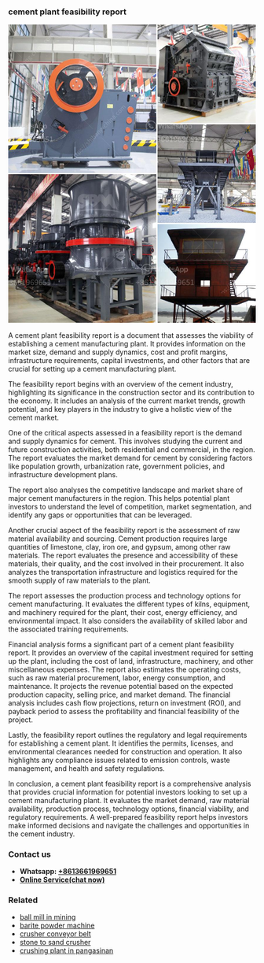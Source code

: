 <h3>cement plant feasibility report</h3><img src='1708589259.jpg' alt=''><p>A cement plant feasibility report is a document that assesses the viability of establishing a cement manufacturing plant. It provides information on the market size, demand and supply dynamics, cost and profit margins, infrastructure requirements, capital investments, and other factors that are crucial for setting up a cement manufacturing plant.</p><p>The feasibility report begins with an overview of the cement industry, highlighting its significance in the construction sector and its contribution to the economy. It includes an analysis of the current market trends, growth potential, and key players in the industry to give a holistic view of the cement market.</p><p>One of the critical aspects assessed in a feasibility report is the demand and supply dynamics for cement. This involves studying the current and future construction activities, both residential and commercial, in the region. The report evaluates the market demand for cement by considering factors like population growth, urbanization rate, government policies, and infrastructure development plans.</p><p>The report also analyses the competitive landscape and market share of major cement manufacturers in the region. This helps potential plant investors to understand the level of competition, market segmentation, and identify any gaps or opportunities that can be leveraged.</p><p>Another crucial aspect of the feasibility report is the assessment of raw material availability and sourcing. Cement production requires large quantities of limestone, clay, iron ore, and gypsum, among other raw materials. The report evaluates the presence and accessibility of these materials, their quality, and the cost involved in their procurement. It also analyzes the transportation infrastructure and logistics required for the smooth supply of raw materials to the plant.</p><p>The report assesses the production process and technology options for cement manufacturing. It evaluates the different types of kilns, equipment, and machinery required for the plant, their cost, energy efficiency, and environmental impact. It also considers the availability of skilled labor and the associated training requirements.</p><p>Financial analysis forms a significant part of a cement plant feasibility report. It provides an overview of the capital investment required for setting up the plant, including the cost of land, infrastructure, machinery, and other miscellaneous expenses. The report also estimates the operating costs, such as raw material procurement, labor, energy consumption, and maintenance. It projects the revenue potential based on the expected production capacity, selling price, and market demand. The financial analysis includes cash flow projections, return on investment (ROI), and payback period to assess the profitability and financial feasibility of the project.</p><p>Lastly, the feasibility report outlines the regulatory and legal requirements for establishing a cement plant. It identifies the permits, licenses, and environmental clearances needed for construction and operation. It also highlights any compliance issues related to emission controls, waste management, and health and safety regulations.</p><p>In conclusion, a cement plant feasibility report is a comprehensive analysis that provides crucial information for potential investors looking to set up a cement manufacturing plant. It evaluates the market demand, raw material availability, production process, technology options, financial viability, and regulatory requirements. A well-prepared feasibility report helps investors make informed decisions and navigate the challenges and opportunities in the cement industry.</p><h3>Contact us</h3><ul><li><strong>Whatsapp:&nbsp;<a href="https://wa.me/8613661969651">+8613661969651</a></strong></li><li><a href="https://swt.shibang-china.com/?git&amp;zhl&amp;cement plant feasibility report"><strong>Online Service(chat now)</strong></a></li></ul><h3>Related</h3><ul><li><a href='ball mill in mining.md'>ball mill in mining</a></li><li><a href='barite powder machine.md'>barite powder machine</a></li><li><a href='crusher conveyor belt.md'>crusher conveyor belt</a></li><li><a href='stone to sand crusher.md'>stone to sand crusher</a></li><li><a href='crushing plant in pangasinan.md'>crushing plant in pangasinan</a></li></ul>